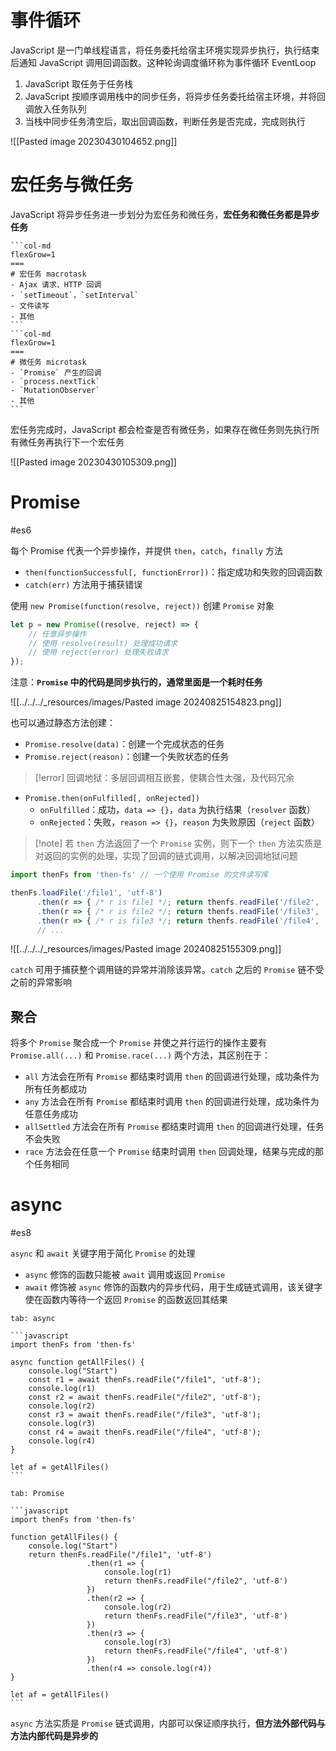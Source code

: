 # 事件循环

JavaScript 是一门单线程语言，将任务委托给宿主环境实现异步执行，执行结束后通知 JavaScript 调用回调函数。这种轮询调度循环称为事件循环 EventLoop

1. JavaScript 取任务于任务栈
2. JavaScript 按顺序调用栈中的同步任务，将异步任务委托给宿主环境，并将回调放入任务队列
3. 当栈中同步任务清空后，取出回调函数，判断任务是否完成，完成则执行

![[Pasted image 20230430104652.png]]

# 宏任务与微任务

JavaScript 将异步任务进一步划分为宏任务和微任务，**宏任务和微任务都是异步任务**

````col
```col-md
flexGrow=1
===
# 宏任务 macrotask
- Ajax 请求、HTTP 回调
- `setTimeout`，`setInterval`
- 文件读写
- 其他
```
```col-md
flexGrow=1
===
# 微任务 microtask
- `Promise` 产生的回调
- `process.nextTick`
- `MutationObserver`
- 其他
```
````

宏任务完成时，JavaScript 都会检查是否有微任务，如果存在微任务则先执行所有微任务再执行下一个宏任务

![[Pasted image 20230430105309.png]]


# Promise
#es6

 每个 Promise 代表一个异步操作，并提供 `then`，`catch`，`finally` 方法
 - `then(functionSuccessful[, functionError])`：指定成功和失败的回调函数
 - `catch(err)` 方法用于捕获错误

使用 `new Promise(function(resolve, reject))` 创建 `Promise` 对象

```javascript
let p = new Promise((resolve, reject) => {
	// 任意异步操作
	// 使用 resolve(result) 处理成功请求
	// 使用 reject(error) 处理失败请求
});
```

注意：**`Promise` 中的代码是同步执行的，通常里面是一个耗时任务**

![[../../../_resources/images/Pasted image 20240825154823.png]]

也可以通过静态方法创建：
- `Promise.resolve(data)`：创建一个完成状态的任务
- `Promise.reject(reason)`：创建一个失败状态的任务

> [!error] 回调地狱：多层回调相互嵌套，使耦合性太强，及代码冗余

- `Promise.then(onFulfilled[, onRejected])`
	- `onFulfilled`：成功，`data => {}`，`data` 为执行结果（`resolver` 函数）
	- `onRejected`：失败，`reason => {}`，`reason` 为失败原因（`reject` 函数）

 >[!note] 若 `then` 方法返回了一个 `Promise` 实例，则下一个 `then` 方法实质是对返回的实例的处理，实现了回调的链式调用，以解决回调地狱问题
 
```javascript
import thenFs from 'then-fs' // 一个使用 Promise 的文件读写库

thenFs.loadFile('/file1', 'utf-8')
	  .then(r => { /* r is file1 */; return thenfs.readFile('/file2', 'utf-8') })
	  .then(r => { /* r is file2 */; return thenfs.readFile('/file3', 'utf-8') })
	  .then(r => { /* r is file3 */; return thenfs.readFile('/file4', 'utf-8') })
      // ...
```

![[../../../_resources/images/Pasted image 20240825155309.png]]

`catch`  可用于捕获整个调用链的异常并消除该异常。`catch` 之后的 `Promise` 链不受之前的异常影响

## 聚合

将多个 `Promise` 聚合成一个 `Promise` 并使之并行运行的操作主要有 `Promise.all(...)` 和 `Promise.race(...)` 两个方法，其区别在于：
- `all` 方法会在所有 `Promise` 都结束时调用 `then` 的回调进行处理，成功条件为所有任务都成功
- `any` 方法会在所有 `Promise` 都结束时调用 `then` 的回调进行处理，成功条件为任意任务成功
- `allSettled` 方法会在所有 `Promise` 都结束时调用 `then` 的回调进行处理，任务不会失败
- `race` 方法会在任意一个 `Promise` 结束时调用 `then` 回调处理，结果与完成的那个任务相同

# async
#es8

`async` 和 `await` 关键字用于简化 `Promise` 的处理
- `async` 修饰的函数只能被 `await` 调用或返回 `Promise`
- `await` 修饰被 `async` 修饰的函数内的异步代码，用于生成链式调用，该关键字使在函数内等待一个返回 `Promise` 的函数返回其结果

````tabs
tab: async

```javascript
import thenFs from 'then-fs'

async function getAllFiles() {
	console.log("Start")
	const r1 = await thenFs.readFile("/file1", 'utf-8');
	console.log(r1)
	const r2 = await thenFs.readFile("/file2", 'utf-8');
	console.log(r2)
	const r3 = await thenFs.readFile("/file3", 'utf-8');
	console.log(r3)
	const r4 = await thenFs.readFile("/file4", 'utf-8');
	console.log(r4)
}

let af = getAllFiles()
```

tab: Promise

```javascript
import thenFs from 'then-fs'

function getAllFiles() {
	console.log("Start")
	return thenFs.readFile("/file1", 'utf-8')
				 .then(r1 => {
					 console.log(r1)
					 return thenFs.readFile("/file2", 'utf-8')
				 })
				 .then(r2 => {
					 console.log(r2)
					 return thenFs.readFile("/file3", 'utf-8')
				 })
				 .then(r3 => {
					 console.log(r3)
					 return thenFs.readFile("/file4", 'utf-8')
				 })
				 .then(r4 => console.log(r4))
}

let af = getAllFiles()
```
````

`async` 方法实质是 `Promise` 链式调用，内部可以保证顺序执行，**但方法外部代码与方法内部代码是异步的**
